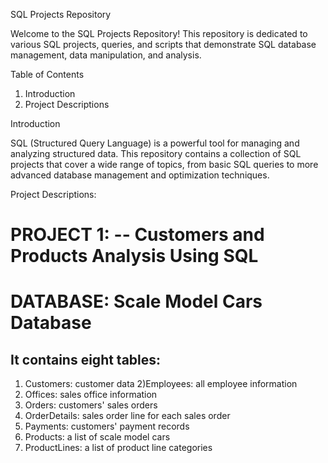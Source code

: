 SQL Projects Repository

Welcome to the SQL Projects Repository! 
This repository is dedicated to various SQL projects, queries, and scripts that demonstrate SQL database management, data manipulation, and analysis.


Table of Contents

1) Introduction
2) Project Descriptions


Introduction


SQL (Structured Query Language) is a powerful tool for managing and analyzing structured data. This repository contains a collection of SQL projects that cover a wide range of topics, from basic SQL queries to more advanced database management and optimization techniques.

Project Descriptions:

# PROJECT 1: -- Customers and Products Analysis Using SQL

 # DATABASE: Scale Model Cars Database 
 ## It contains eight tables:
 1) Customers: customer data
 2)Employees: all employee information
 3) Offices: sales office information
 4) Orders: customers' sales orders
 5) OrderDetails: sales order line for each sales order
 6) Payments: customers' payment records
 7) Products: a list of scale model cars
 8) ProductLines: a list of product line categories

